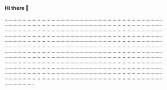 ### Hi there 👋

.......................................................................................................................................................................................................................................................................................................................................................................................................................................................................................................................................................................................................................................................................................................................................................................................................................................................................................................................................................................................................................................................................................................................................................................................................................................................................................................................................................................................................................................................................................................................................................................